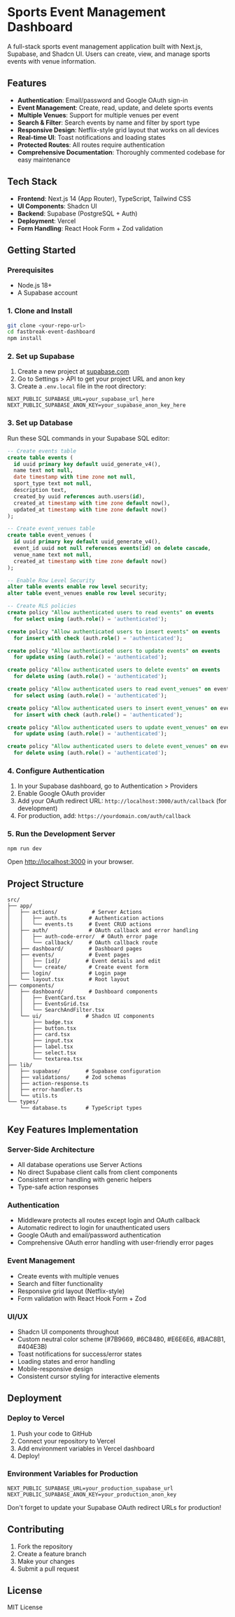 # Sports Event Management Dashboard

A full-stack sports event management application built with Next.js, Supabase, and Shadcn UI. Users can create, view, and manage sports events with venue information.

## Features

- **Authentication**: Email/password and Google OAuth sign-in
- **Event Management**: Create, read, update, and delete sports events
- **Multiple Venues**: Support for multiple venues per event
- **Search & Filter**: Search events by name and filter by sport type
- **Responsive Design**: Netflix-style grid layout that works on all devices
- **Real-time UI**: Toast notifications and loading states
- **Protected Routes**: All routes require authentication
- **Comprehensive Documentation**: Thoroughly commented codebase for easy maintenance

## Tech Stack

- **Frontend**: Next.js 14 (App Router), TypeScript, Tailwind CSS
- **UI Components**: Shadcn UI
- **Backend**: Supabase (PostgreSQL + Auth)
- **Deployment**: Vercel
- **Form Handling**: React Hook Form + Zod validation

## Getting Started

### Prerequisites

- Node.js 18+ 
- A Supabase account

### 1. Clone and Install

```bash
git clone <your-repo-url>
cd fastbreak-event-dashboard
npm install
```

### 2. Set up Supabase

1. Create a new project at [supabase.com](https://supabase.com)
2. Go to Settings > API to get your project URL and anon key
3. Create a `.env.local` file in the root directory:

```env
NEXT_PUBLIC_SUPABASE_URL=your_supabase_url_here
NEXT_PUBLIC_SUPABASE_ANON_KEY=your_supabase_anon_key_here
```

### 3. Set up Database

Run these SQL commands in your Supabase SQL editor:

```sql
-- Create events table
create table events (
  id uuid primary key default uuid_generate_v4(),
  name text not null,
  date timestamp with time zone not null,
  sport_type text not null,
  description text,
  created_by uuid references auth.users(id),
  created_at timestamp with time zone default now(),
  updated_at timestamp with time zone default now()
);

-- Create event_venues table
create table event_venues (
  id uuid primary key default uuid_generate_v4(),
  event_id uuid not null references events(id) on delete cascade,
  venue_name text not null,
  created_at timestamp with time zone default now()
);

-- Enable Row Level Security
alter table events enable row level security;
alter table event_venues enable row level security;

-- Create RLS policies
create policy "Allow authenticated users to read events" on events
  for select using (auth.role() = 'authenticated');

create policy "Allow authenticated users to insert events" on events
  for insert with check (auth.role() = 'authenticated');

create policy "Allow authenticated users to update events" on events
  for update using (auth.role() = 'authenticated');

create policy "Allow authenticated users to delete events" on events
  for delete using (auth.role() = 'authenticated');

create policy "Allow authenticated users to read event_venues" on event_venues
  for select using (auth.role() = 'authenticated');

create policy "Allow authenticated users to insert event_venues" on event_venues
  for insert with check (auth.role() = 'authenticated');

create policy "Allow authenticated users to update event_venues" on event_venues
  for update using (auth.role() = 'authenticated');

create policy "Allow authenticated users to delete event_venues" on event_venues
  for delete using (auth.role() = 'authenticated');
```

### 4. Configure Authentication

1. In your Supabase dashboard, go to Authentication > Providers
2. Enable Google OAuth provider
3. Add your OAuth redirect URL: `http://localhost:3000/auth/callback` (for development)
4. For production, add: `https://yourdomain.com/auth/callback`

### 5. Run the Development Server

```bash
npm run dev
```

Open [http://localhost:3000](http://localhost:3000) in your browser.

## Project Structure

```
src/
├── app/
│   ├── actions/           # Server Actions
│   │   ├── auth.ts       # Authentication actions
│   │   └── events.ts     # Event CRUD actions
│   ├── auth/             # OAuth callback and error handling
│   │   ├── auth-code-error/  # OAuth error page
│   │   └── callback/     # OAuth callback route
│   ├── dashboard/        # Dashboard pages
│   ├── events/           # Event pages
│   │   ├── [id]/        # Event details and edit
│   │   └── create/       # Create event form
│   ├── login/            # Login page
│   └── layout.tsx        # Root layout
├── components/
│   ├── dashboard/        # Dashboard components
│   │   ├── EventCard.tsx
│   │   ├── EventsGrid.tsx
│   │   └── SearchAndFilter.tsx
│   └── ui/              # Shadcn UI components
│       ├── badge.tsx
│       ├── button.tsx
│       ├── card.tsx
│       ├── input.tsx
│       ├── label.tsx
│       ├── select.tsx
│       └── textarea.tsx
├── lib/
│   ├── supabase/        # Supabase configuration
│   ├── validations/     # Zod schemas
│   ├── action-response.ts
│   ├── error-handler.ts
│   └── utils.ts
└── types/
    └── database.ts      # TypeScript types
```

## Key Features Implementation

### Server-Side Architecture
- All database operations use Server Actions
- No direct Supabase client calls from client components
- Consistent error handling with generic helpers
- Type-safe action responses

### Authentication
- Middleware protects all routes except login and OAuth callback
- Automatic redirect to login for unauthenticated users
- Google OAuth and email/password authentication
- Comprehensive OAuth error handling with user-friendly error pages

### Event Management
- Create events with multiple venues
- Search and filter functionality
- Responsive grid layout (Netflix-style)
- Form validation with React Hook Form + Zod

### UI/UX
- Shadcn UI components throughout
- Custom neutral color scheme (#7B9669, #6C8480, #E6E6E6, #BAC8B1, #404E3B)
- Toast notifications for success/error states
- Loading states and error handling
- Mobile-responsive design
- Consistent cursor styling for interactive elements

## Deployment

### Deploy to Vercel

1. Push your code to GitHub
2. Connect your repository to Vercel
3. Add environment variables in Vercel dashboard
4. Deploy!

### Environment Variables for Production

```env
NEXT_PUBLIC_SUPABASE_URL=your_production_supabase_url
NEXT_PUBLIC_SUPABASE_ANON_KEY=your_production_anon_key
```

Don't forget to update your Supabase OAuth redirect URLs for production!

## Contributing

1. Fork the repository
2. Create a feature branch
3. Make your changes
4. Submit a pull request

## License

MIT License